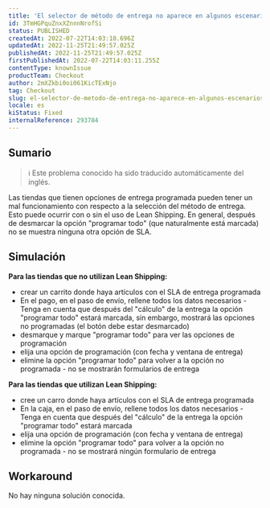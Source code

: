```yaml
---
title: 'El selector de método de entrega no aparece en algunos escenarios'
id: 3TmHGPquZnxXZnnnNrofSi
status: PUBLISHED
createdAt: 2022-07-22T14:03:10.696Z
updatedAt: 2022-11-25T21:49:57.025Z
publishedAt: 2022-11-25T21:49:57.025Z
firstPublishedAt: 2022-07-22T14:03:11.255Z
contentType: knownIssue
productTeam: Checkout
author: 2mXZkbi0oi061KicTExNjo
tag: Checkout
slug: el-selector-de-metodo-de-entrega-no-aparece-en-algunos-escenarios
locale: es
kiStatus: Fixed
internalReference: 293784
---
```


## Sumario

>ℹ️ Este problema conocido ha sido traducido automáticamente del inglés.


Las tiendas que tienen opciones de entrega programada pueden tener un mal funcionamiento con respecto a la selección del método de entrega. Esto puede ocurrir con o sin el uso de Lean Shipping.
En general, después de desmarcar la opción "programar todo" (que naturalmente está marcada) no se muestra ninguna otra opción de SLA.



## Simulación


**Para las tiendas que no utilizan Lean Shipping:**

- crear un carrito donde haya artículos con el SLA de entrega programada
- En el pago, en el paso de envío, rellene todos los datos necesarios - Tenga en cuenta que después del "cálculo" de la entrega la opción "programar todo" estará marcada, sin embargo, mostrará las opciones no programadas (el botón debe estar desmarcado)
- desmarque y marque "programar todo" para ver las opciones de programación
- elija una opción de programación (con fecha y ventana de entrega)
- elimine la opción "programar todo" para volver a la opción no programada - no se mostrarán formularios de entrega

**Para las tiendas que utilizan Lean Shipping:**

- cree un carro donde haya artículos con el SLA de entrega programada
- En la caja, en el paso de envío, rellene todos los datos necesarios - Tenga en cuenta que después del "cálculo" de la entrega la opción "programar todo" estará marcada
- elija una opción de programación (con fecha y ventana de entrega)
- elimine la opción "programar todo" para volver a la opción no programada - no se mostrará ningún formulario de entrega



## Workaround


No hay ninguna solución conocida.


